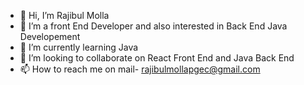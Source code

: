 - 👋 Hi, I’m Rajibul Molla
- 👀 I’m a front End Developer and also interested in Back End Java Developement
- 🌱 I’m currently learning Java
- 💞️ I’m looking to collaborate on React Front End and Java Back End 
- 📫 How to reach me on mail- rajibulmollapgec@gmail.com
